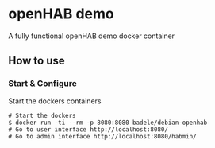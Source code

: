 # openHAB demo

A fully functional openHAB demo docker container

## How to use

### Start & Configure

Start the dockers containers

    # Start the dockers
    $ docker run -ti --rm -p 8080:8080 badele/debian-openhab
    # Go to user interface http://localhost:8080/
    # Go to admin interface http://localhost:8080/habmin/